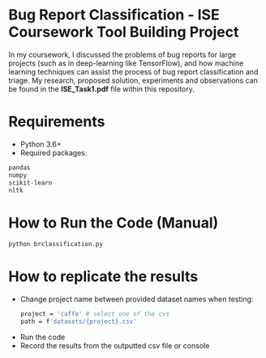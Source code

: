 # Bug Report Classification - ISE Coursework Tool Building Project

In my coursework, I discussed the problems of bug reports for large projects (such as in deep-learning like TensorFlow), and how machine learning techniques can assist the process of bug report classification and triage. My research, proposed solution, experiments and observations can be found in the **ISE_Task1.pdf** file within this repository.

# Requirements
- Python 3.6+
- Required packages:
```bash
pandas
numpy
scikit-learn
nltk
```

# How to Run the Code (Manual)

```bash
python brclassification.py
```

# How to replicate the results

- Change project name between provided dataset names when testing:
  ```bash
  project = 'caffe' # select one of the cvs
  path = f'datasets/{project}.csv'
  ```
- Run the code
- Record the results from the outputted csv file or console

